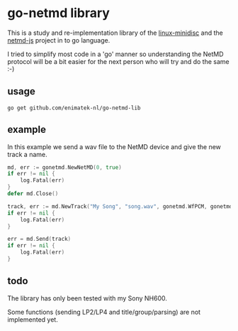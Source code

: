 # go-netmd library

This is a study and re-implementation library of the [linux-minidisc](https://github.com/vuori/linux-minidisc) and the [netmd-js](https://github.com/cybercase/netmd-js/) project in to go language.

I tried to simplify most code in a 'go' manner so understanding the NetMD protocol will be a bit easier for the next person who will try and do the same :-) 

## usage

`go get github.com/enimatek-nl/go-netmd-lib`

## example
In this example we send a wav file to the NetMD device and give the new track a name.
```go
md, err := gonetmd.NewNetMD(0, true)
if err != nil {
    log.Fatal(err)
}
defer md.Close()

track, err := md.NewTrack("My Song", "song.wav", gonetmd.WfPCM, gonetmd.DfStereoSP)
if err != nil {
    log.Fatal(err)
}

err = md.Send(track)
if err != nil {
    log.Fatal(err)
}

```

## todo
The library has only been tested with my Sony NH600.

Some functions (sending LP2/LP4 and title/group/parsing) are not implemented yet.